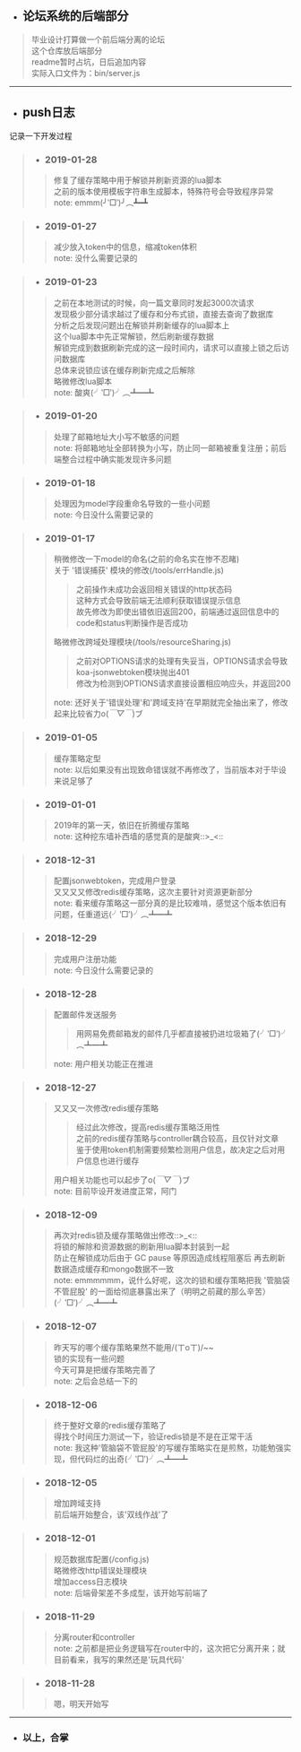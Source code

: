 - ## 论坛系统的后端部分
> 毕业设计打算做一个前后端分离的论坛</br>
> 这个仓库放后端部分</br>
> readme暂时占坑，日后追加内容</br>
> 实际入口文件为：bin/server.js
---

- ## push日志
记录一下开发过程
> - ### 2019-01-28
>> 修复了缓存策略中用于解锁并刷新资源的lua脚本</br>
>> 之前的版本使用模板字符串生成脚本，特殊符号会导致程序异常</br>
>> note: emmm(╯‵□′)╯︵┻━┻

> - ### 2019-01-27
>> 减少放入token中的信息，缩减token体积</br>
>> note: 没什么需要记录的

> - ### 2019-01-23
>> 之前在本地测试的时候，向一篇文章同时发起3000次请求</br>
>> 发现极少部分请求越过了缓存和分布式锁，直接去查询了数据库</br>
>> 分析之后发现问题出在解锁并刷新缓存的lua脚本上</br>
>> 这个lua脚本中先正常解锁，然后刷新缓存数据</br>
>> 解锁完成到数据刷新完成的这一段时间内，请求可以直接上锁之后访问数据库</br>
>> 总体来说锁应该在缓存刷新完成之后解除</br>
>> 略微修改lua脚本</br>
>> note: 酸爽(╯‵□′)╯︵┻━┻

> - ### 2019-01-20
>> 处理了邮箱地址大小写不敏感的问题</br>
>> note: 将邮箱地址全部转换为小写，防止同一邮箱被重复注册；前后端整合过程中确实能发现许多问题

> - ### 2019-01-18
>> 处理因为model字段重命名导致的一些小问题</br>
>> note: 今日没什么需要记录的

> - ### 2019-01-17
>> 稍微修改一下model的命名(之前的命名实在惨不忍睹)</br>
>> 关于 '错误捕获' 模块的修改(/tools/errHandle.js)
>>> 之前操作未成功会返回相关错误的http状态码</br>
>>> 这种方式会导致前端无法顺利获取错误提示信息</br>
>>> 故先修改为即使出错依旧返回200，前端通过返回信息中的code和status判断操作是否成功</br>
>>
>> 略微修改跨域处理模块(/tools/resourceSharing.js)
>>> 之前对OPTIONS请求的处理有失妥当，OPTIONS请求会导致koa-jsonwebtoken模块抛出401</br>
>>> 修改为检测到OPTIONS请求直接设置相应响应头，并返回200
>>
>> note: 还好关于'错误处理'和'跨域支持'在早期就完全抽出来了，修改起来比较省力o(*￣▽￣*)ブ


> - ### 2019-01-05
>> 缓存策略定型</br>
>> note: 以后如果没有出现致命错误就不再修改了，当前版本对于毕设来说足够了

> - ### 2019-01-01
>> 2019年的第一天，依旧在折腾缓存策略</br>
>> note: 这种挖东墙补西墙的感觉真的是酸爽::>_<::

> - ### 2018-12-31
>> 配置jsonwebtoken，完成用户登录</br>
>> 又又又又修改redis缓存策略，这次主要针对资源更新部分</br>
>> note: 看来缓存策略这一部分真的是比较难啃，感觉这个版本依旧有问题，任重道远(╯‵□′)╯︵┻━┻

> - ### 2018-12-29
>> 完成用户注册功能</br>
>> note: 今日没什么需要记录的

> - ### 2018-12-28
>> 配置邮件发送服务</br>
>>> 用网易免费邮箱发的邮件几乎都直接被扔进垃圾箱了(╯‵□′)╯︵┻━┻
>>
>> note: 用户相关功能正在推进</br>

> - ### 2018-12-27
>> 又又又一次修改redis缓存策略</br>
>>> 经过此次修改，提高redis缓存策略泛用性</br>
>>> 之前的redis缓存策略与controller耦合较高，且仅针对文章</br>
>>> 鉴于使用token机制需要频繁检测用户信息，故决定之后对用户信息也进行缓存</br>
>>
>> 用户相关功能也可以起步了o(*￣▽￣*)ブ</br>
>> note: 目前毕设开发进度正常，阿门

> - ### 2018-12-09
>> 再次对redis锁及缓存策略做出修改::>_<::</br>
>> 将锁的解除和资源数据的刷新用lua脚本封装到一起</br>
>> 防止在解锁成功后由于 GC pause 等原因造成线程阻塞后 再去刷新数据造成缓存和mongo数据不一致</br>
>> note: emmmmmm，说什么好呢，这次的锁和缓存策略把我 '管脑袋不管屁股' 的一面给彻底暴露出来了（明明之前藏的那么辛苦）(╯‵□′)╯︵┻━┻

> - ### 2018-12-07
>> 昨天写的哪个缓存策略果然不能用/(ㄒoㄒ)/~~</br>
>> 锁的实现有一些问题</br>
>> 今天可算是把缓存策略完善了</br>
>> note: 之后会总结一下的

> - ### 2018-12-06
>> 终于整好文章的redis缓存策略了</br>
>> 得找个时间压力测试一下，验证redis锁是不是在正常干活</br>
>> note: 我这种'管脑袋不管屁股'的写缓存策略实在是煎熬，功能勉强实现，但代码烂的出奇(╯‵□′)╯︵┻━┻

> - ### 2018-12-05
>> 增加跨域支持</br>
>> 前后端开始整合，该'双线作战'了

> - ### 2018-12-01
>> 规范数据库配置(/config.js)</br>
>> 略微修改http错误处理模块</br>
>> 增加access日志模块</br>
>> note: 后端骨架差不多成型，该开始写前端了

> - ### 2018-11-29
>> 分离router和controller</br>
>> note: 之前都是把业务逻辑写在router中的，这次把它分离开来；就目前看来，我写的果然还是'玩具代码'

> - ### 2018-11-28
>> 嗯，明天开始写
---

- ### 以上，合掌
